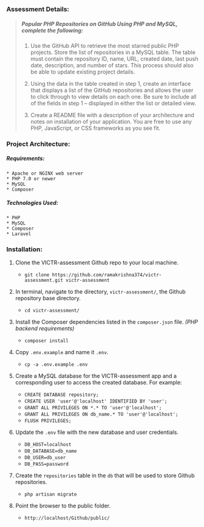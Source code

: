 ### Assessment Details:

> ##### Popular PHP Repositories on GitHub Using PHP and MySQL, complete the following:
> 
>  1. Use the GitHub API to retrieve the most starred public PHP projects. Store the list of repositories in a MySQL table. The table must contain the repository ID, name, URL, created date, last push date, description, and number of stars. This process should also be able to update existing project details.
> 
>  2. Using the data in the table created in step 1, create an interface that displays a list of the GitHub repositories and allows the user to click through to view details on each one. Be sure to include all of the fields in step 1 – displayed in either the list or detailed view.
> 
>  3. Create a README file with a description of your architecture and notes on installation of your application. You are free to use any PHP, JavaScript, or CSS frameworks as you see fit.

### Project Architecture:

##### Requirements:
    * Apache or NGINX web server
    * PHP 7.0 or newer
    * MySQL
    * Composer

##### Technologies Used:
    * PHP
    * MySQL
    * Composer
    * Laravel

### Installation:

1. Clone the VICTR-assessment Github repo to your local machine.

    * `git clone https://github.com/ramakrishna374/victr-assessment.git victr-assessment`
    
2. In terminal, navigate to the directory, `victr-assessment/`, the Github repository base directory.

    * `cd victr-assessment/`
    
3. Install the Composer dependencies listed in the `composer.json` file. *(PHP backend requirements)*

	* `composer install`

4. Copy  `.env.example` and name it `.env`.

	* `cp -a .env.example .env`

5. Create a MySQL database for the VICTR-assessment app and a corresponding user to access the created database. For example:

	* `CREATE DATABASE repository;`
	* `CREATE USER 'user'@'localhost' IDENTIFIED BY 'user';`
	* `GRANT ALL PRIVILEGES ON *.* TO 'user'@'localhost';`
	* `GRANT ALL PRIVILEGES ON db_name.* TO 'user'@'localhost';`
	* `FLUSH PRIVILEGES;`
    
6. Update the `.env` file with the new database and user credentials.

	* `DB_HOST=localhost`
	* `DB_DATABASE=db_name`
	* `DB_USER=db_user`
	* `DB_PASS=password`

7. Create the `repositories` table in the `db` that will be used to store Github repositories.

	* `php artisan migrate`

8. Point the browser to the public folder.

    * `http://localhost/Github/public/`

